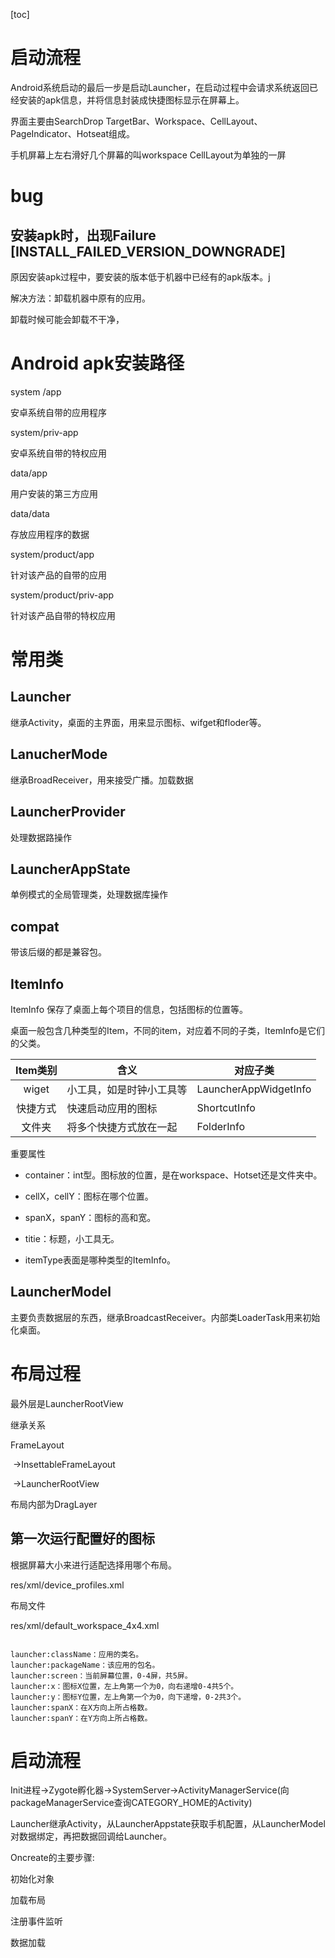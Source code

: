 [toc]



# 启动流程

Android系统启动的最后一步是启动Launcher，在启动过程中会请求系统返回已经安装的apk信息，并将信息封装成快捷图标显示在屏幕上。



界面主要由SearchDrop TargetBar、Workspace、CellLayout、PageIndicator、Hotseat组成。

手机屏幕上左右滑好几个屏幕的叫workspace  CellLayout为单独的一屏

# bug



## 安装apk时，出现Failure [INSTALL_FAILED_VERSION_DOWNGRADE]



原因安装apk过程中，要安装的版本低于机器中已经有的apk版本。j

解决方法：卸载机器中原有的应用。

卸载时候可能会卸载不干净，



# Android apk安装路径

system /app

安卓系统自带的应用程序

system/priv-app

安卓系统自带的特权应用

data/app

用户安装的第三方应用

data/data

存放应用程序的数据

system/product/app

针对该产品的自带的应用

system/product/priv-app

针对该产品自带的特权应用



# 常用类

## Launcher

继承Activity，桌面的主界面，用来显示图标、wifget和floder等。

## LanucherMode

继承BroadReceiver，用来接受广播。加载数据

## LauncherProvider

处理数据路操作

## LauncherAppState

单例模式的全局管理类，处理数据库操作

## compat

带该后缀的都是兼容包。

## ItemInfo

ItemInfo 保存了桌面上每个项目的信息，包括图标的位置等。

桌面一般包含几种类型的Item，不同的item，对应着不同的子类，ItemInfo是它们的父类。

| Item类别 | 含义                     | 对应子类              |
| :------: | ------------------------ | --------------------- |
|  wiget   | 小工具，如是时钟小工具等 | LauncherAppWidgetInfo |
| 快捷方式 | 快速启动应用的图标       | ShortcutInfo          |
|  文件夹  | 将多个快捷方式放在一起   | FolderInfo            |

重要属性

- container：int型。图标放的位置，是在workspace、Hotset还是文件夹中。

- cellX，cellY：图标在哪个位置。

- spanX，spanY：图标的高和宽。

- titie：标题，小工具无。

- itemType表面是哪种类型的ItemInfo。
## LauncherModel

主要负责数据层的东西，继承BroadcastReceiver。内部类LoaderTask用来初始化桌面。






# 布局过程

 


最外层是LauncherRootView  

继承关系

FrameLayout

​	->InsettableFrameLayout

​		->LauncherRootView

布局内部为DragLayer



## 第一次运行配置好的图标



根据屏幕大小来进行适配选择用哪个布局。

res/xml/device_profiles.xml

布局文件

res/xml/default_workspace_4x4.xml

```

```



```
launcher:className：应用的类名。
launcher:packageName：该应用的包名。
launcher:screen：当前屏幕位置，0-4屏，共5屏。
launcher:x：图标X位置，左上角第一个为0，向右递增0-4共5个。
launcher:y：图标Y位置，左上角第一个为0，向下递增，0-2共3个。
launcher:spanX：在X方向上所占格数。
launcher:spanY：在Y方向上所占格数。
```



# 启动流程

Init进程->Zygote孵化器->SystemServer->ActivityManagerService(向packageManagerService查询CATEGORY_HOME的Activity)

Launcher继承Activity，从LauncherAppstate获取手机配置，从LauncherModel对数据绑定，再把数据回调给Launcher。

Oncreate的主要步骤:

初始化对象

加载布局

注册事件监听

数据加载

